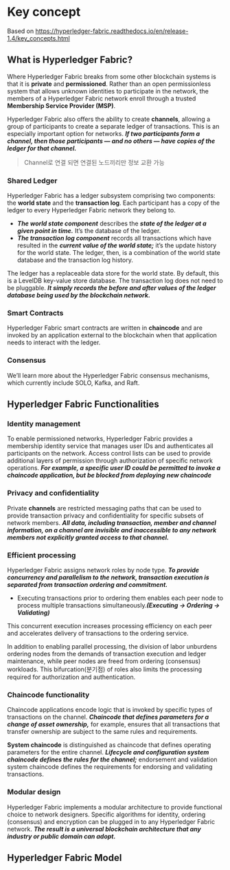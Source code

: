 # Key concept

Based on https://hyperledger-fabric.readthedocs.io/en/release-1.4/key_concepts.html

## What is Hyperledger Fabric?

Where Hyperledger Fabric breaks from some other blockchain systems is that it is **private** and **permissioned**. Rather than an open permissionless system that allows unknown identities to participate in the network, the members of a Hyperledger Fabric network enroll through a trusted **Membership Service Provider (MSP)**.

Hyperledger Fabric also offers the ability to create **channels**, allowing a group of participants to create a separate ledger of transactions. This is an especially important option for networks. ***If two participants form a channel, then those participants — and no others — have copies of the ledger for that channel.***

> Channel로 연결 되면 연결된 노드끼리만 정보 교환 가능

### Shared Ledger

Hyperledger Fabric has a ledger subsystem comprising two components: the **world
state** and the **transaction log**. Each participant has a copy of the ledger to every Hyperledger Fabric network they belong to.

- ***The world state component*** describes the ***state of the ledger at a given point in time.*** It’s the database of the ledger.
- ***The transaction log component*** records all transactions which have resulted in the ***current value of the world state;*** it’s the update history for the world state. The ledger, then, is a combination of the world state database and the transaction log history.

The ledger has a replaceable data store for the world state. By default, this is a LevelDB key-value store database. The transaction log does not need to be pluggable. ***It simply records the before and after values of the ledger database being used by the blockchain network.***

### Smart Contracts

Hyperledger Fabric smart contracts are written in **chaincode** and are invoked by an application external to the blockchain when that application needs to interact with the ledger.

### Consensus

We’ll learn more about the Hyperledger Fabric consensus mechanisms, which currently include SOLO, Kafka, and Raft.

## Hyperledger Fabric Functionalities

### Identity management

To enable permissioned networks, Hyperledger Fabric provides a membership identity service that manages user IDs and authenticates all participants on the network. Access control lists can be used to provide additional layers of permission through authorization of specific network operations. ***For example, a specific user ID could be permitted to invoke a chaincode application, but be blocked from deploying new chaincode***

### Privacy and confidentiality

Private **channels** are restricted messaging paths that can be used to provide transaction privacy and confidentiality for specific subsets of network members. ***All data, including transaction, member and channel information, on a channel are invisible and inaccessible to any network members not explicitly granted access to that channel.***

### Efficient processing

Hyperledger Fabric assigns network roles by node type. ***To provide concurrency and parallelism to the network, transaction execution is separated from transaction ordering and commitment.***

- Executing transactions prior to ordering them enables each peer node to process multiple transactions simultaneously.***(Executing -> Ordering -> Validating)***

This concurrent execution increases processing efficiency on each peer and accelerates delivery of transactions to the ordering service.

In addition to enabling parallel processing, the division of labor unburdens ordering nodes from the demands of transaction execution and ledger maintenance, while peer nodes are freed from ordering (consensus) workloads. This bifurcation(분기점) of roles also limits the processing required for authorization and authentication.

### Chaincode functionality

Chaincode applications encode logic that is invoked by specific types of transactions on the channel. ***Chaincode that defines parameters for a change of asset ownership,*** for example, ensures that all transactions that transfer ownership are subject to the same rules and requirements.

**System chaincode** is distinguished as chaincode that defines operating parameters for the entire channel. ***Lifecycle and configuration system chaincode defines the rules for the channel;*** endorsement and validation system chaincode defines the requirements for endorsing and validating transactions.

### Modular design

Hyperledger Fabric implements a modular architecture to provide functional choice to network designers. Specific algorithms for identity, ordering (consensus) and encryption can be plugged in to any Hyperledger Fabric network. ***The result is a universal blockchain architecture that any industry or public domain can adopt.***

## Hyperledger Fabric Model

